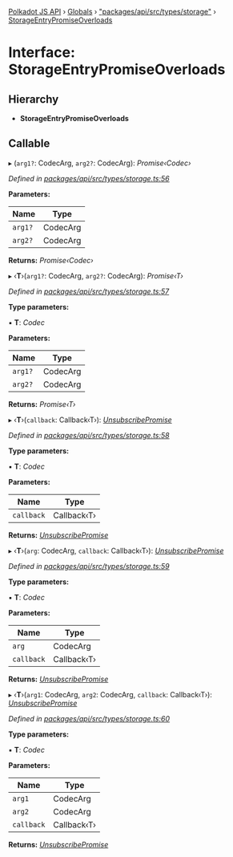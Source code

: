 [Polkadot JS API](../README.md) › [Globals](../globals.md) › ["packages/api/src/types/storage"](../modules/_packages_api_src_types_storage_.md) › [StorageEntryPromiseOverloads](_packages_api_src_types_storage_.storageentrypromiseoverloads.md)

# Interface: StorageEntryPromiseOverloads

## Hierarchy

* **StorageEntryPromiseOverloads**

## Callable

▸ (`arg1?`: CodecArg, `arg2?`: CodecArg): *Promise‹Codec›*

*Defined in [packages/api/src/types/storage.ts:56](https://github.com/polkadot-js/api/blob/66884febea/packages/api/src/types/storage.ts#L56)*

**Parameters:**

Name | Type |
------ | ------ |
`arg1?` | CodecArg |
`arg2?` | CodecArg |

**Returns:** *Promise‹Codec›*

▸ ‹**T**›(`arg1?`: CodecArg, `arg2?`: CodecArg): *Promise‹T›*

*Defined in [packages/api/src/types/storage.ts:57](https://github.com/polkadot-js/api/blob/66884febea/packages/api/src/types/storage.ts#L57)*

**Type parameters:**

▪ **T**: *Codec*

**Parameters:**

Name | Type |
------ | ------ |
`arg1?` | CodecArg |
`arg2?` | CodecArg |

**Returns:** *Promise‹T›*

▸ ‹**T**›(`callback`: Callback‹T›): *[UnsubscribePromise](../modules/_packages_api_src_types_base_.md#unsubscribepromise)*

*Defined in [packages/api/src/types/storage.ts:58](https://github.com/polkadot-js/api/blob/66884febea/packages/api/src/types/storage.ts#L58)*

**Type parameters:**

▪ **T**: *Codec*

**Parameters:**

Name | Type |
------ | ------ |
`callback` | Callback‹T› |

**Returns:** *[UnsubscribePromise](../modules/_packages_api_src_types_base_.md#unsubscribepromise)*

▸ ‹**T**›(`arg`: CodecArg, `callback`: Callback‹T›): *[UnsubscribePromise](../modules/_packages_api_src_types_base_.md#unsubscribepromise)*

*Defined in [packages/api/src/types/storage.ts:59](https://github.com/polkadot-js/api/blob/66884febea/packages/api/src/types/storage.ts#L59)*

**Type parameters:**

▪ **T**: *Codec*

**Parameters:**

Name | Type |
------ | ------ |
`arg` | CodecArg |
`callback` | Callback‹T› |

**Returns:** *[UnsubscribePromise](../modules/_packages_api_src_types_base_.md#unsubscribepromise)*

▸ ‹**T**›(`arg1`: CodecArg, `arg2`: CodecArg, `callback`: Callback‹T›): *[UnsubscribePromise](../modules/_packages_api_src_types_base_.md#unsubscribepromise)*

*Defined in [packages/api/src/types/storage.ts:60](https://github.com/polkadot-js/api/blob/66884febea/packages/api/src/types/storage.ts#L60)*

**Type parameters:**

▪ **T**: *Codec*

**Parameters:**

Name | Type |
------ | ------ |
`arg1` | CodecArg |
`arg2` | CodecArg |
`callback` | Callback‹T› |

**Returns:** *[UnsubscribePromise](../modules/_packages_api_src_types_base_.md#unsubscribepromise)*
